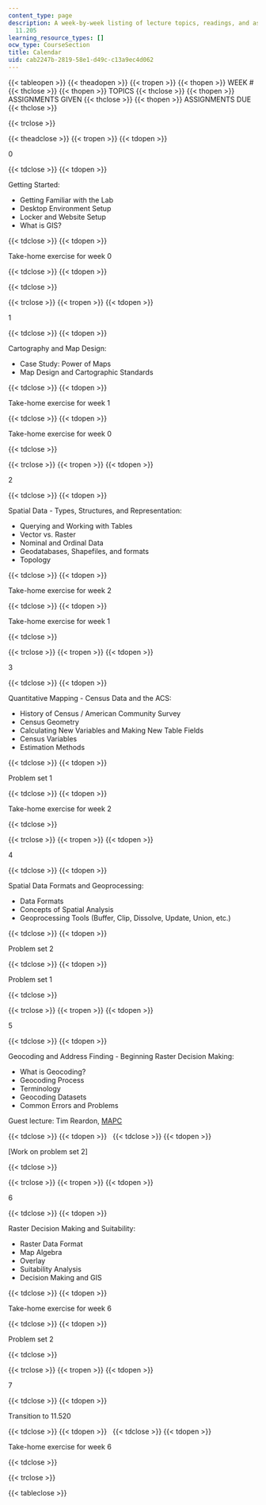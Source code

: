 ```yaml
---
content_type: page
description: A week-by-week listing of lecture topics, readings, and assignments for
  11.205
learning_resource_types: []
ocw_type: CourseSection
title: Calendar
uid: cab2247b-2819-58e1-d49c-c13a9ec4d062
---
```


{{< tableopen >}}
{{< theadopen >}}
{{< tropen >}}
{{< thopen >}}
WEEK #
{{< thclose >}}
{{< thopen >}}
TOPICS
{{< thclose >}}
{{< thopen >}}
ASSIGNMENTS GIVEN
{{< thclose >}}
{{< thopen >}}
ASSIGNMENTS DUE
{{< thclose >}}

{{< trclose >}}

{{< theadclose >}}
{{< tropen >}}
{{< tdopen >}}


0


{{< tdclose >}}
{{< tdopen >}}


Getting Started:

*   Getting Familiar with the Lab
*   Desktop Environment Setup
*   Locker and Website Setup
*   What is GIS?


{{< tdclose >}}
{{< tdopen >}}


Take-home exercise for week 0


{{< tdclose >}}
{{< tdopen >}}



{{< tdclose >}}

{{< trclose >}}
{{< tropen >}}
{{< tdopen >}}


1


{{< tdclose >}}
{{< tdopen >}}


Cartography and Map Design:

*   Case Study: Power of Maps
*   Map Design and Cartographic Standards


{{< tdclose >}}
{{< tdopen >}}


Take-home exercise for week 1


{{< tdclose >}}
{{< tdopen >}}


Take-home exercise for week 0


{{< tdclose >}}

{{< trclose >}}
{{< tropen >}}
{{< tdopen >}}


2


{{< tdclose >}}
{{< tdopen >}}


Spatial Data - Types, Structures, and Representation:

*   Querying and Working with Tables
*   Vector vs. Raster
*   Nominal and Ordinal Data
*   Geodatabases, Shapefiles, and formats
*   Topology


{{< tdclose >}}
{{< tdopen >}}


Take-home exercise for week 2


{{< tdclose >}}
{{< tdopen >}}


Take-home exercise for week 1


{{< tdclose >}}

{{< trclose >}}
{{< tropen >}}
{{< tdopen >}}


3


{{< tdclose >}}
{{< tdopen >}}


Quantitative Mapping - Census Data and the ACS:

*   History of Census / American Community Survey
*   Census Geometry
*   Calculating New Variables and Making New Table Fields
*   Census Variables
*   Estimation Methods


{{< tdclose >}}
{{< tdopen >}}


Problem set 1


{{< tdclose >}}
{{< tdopen >}}


Take-home exercise for week 2


{{< tdclose >}}

{{< trclose >}}
{{< tropen >}}
{{< tdopen >}}


4


{{< tdclose >}}
{{< tdopen >}}


Spatial Data Formats and Geoprocessing:

*   Data Formats
*   Concepts of Spatial Analysis
*   Geoprocessing Tools (Buffer, Clip, Dissolve, Update, Union, etc.)


{{< tdclose >}}
{{< tdopen >}}


Problem set 2


{{< tdclose >}}
{{< tdopen >}}


Problem set 1


{{< tdclose >}}

{{< trclose >}}
{{< tropen >}}
{{< tdopen >}}


5


{{< tdclose >}}
{{< tdopen >}}


Geocoding and Address Finding - Beginning Raster Decision Making:

*   What is Geocoding?
*   Geocoding Process
*   Terminology
*   Geocoding Datasets
*   Common Errors and Problems

Guest lecture: Tim Reardon, [MAPC](https://www.mapc.org/)


{{< tdclose >}}
{{< tdopen >}}
 
{{< tdclose >}}
{{< tdopen >}}


\[Work on problem set 2\]


{{< tdclose >}}

{{< trclose >}}
{{< tropen >}}
{{< tdopen >}}


6


{{< tdclose >}}
{{< tdopen >}}


Raster Decision Making and Suitability:

*   Raster Data Format
*   Map Algebra
*   Overlay
*   Suitability Analysis
*   Decision Making and GIS


{{< tdclose >}}
{{< tdopen >}}


Take-home exercise for week 6


{{< tdclose >}}
{{< tdopen >}}


Problem set 2


{{< tdclose >}}

{{< trclose >}}
{{< tropen >}}
{{< tdopen >}}


7


{{< tdclose >}}
{{< tdopen >}}


Transition to 11.520


{{< tdclose >}}
{{< tdopen >}}
 
{{< tdclose >}}
{{< tdopen >}}


Take-home exercise for week 6


{{< tdclose >}}

{{< trclose >}}

{{< tableclose >}}